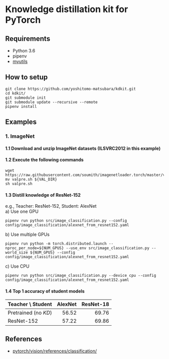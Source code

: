 # Knowledge distillation kit for PyTorch

## Requirements
- Python 3.6
- pipenv
- [myutils](https://github.com/yoshitomo-matsubara/myutils)


## How to setup
```
git clone https://github.com/yoshitomo-matsubara/kdkit.git
cd kdkit/
git submodule init
git submodule update --recursive --remote
pipenv install
```

## Examples
### 1. ImageNet
#### 1.1 Download and unzip ImageNet datasets (ILSVRC2012 in this example)
#### 1.2 Execute the following commands
```
wget https://raw.githubusercontent.com/soumith/imagenetloader.torch/master/valprep.sh
mv valpre.sh ${VAL_DIR}
sh valpre.sh
```
#### 1.3 Distill knowledge of ResNet-152
e.g., Teacher: ResNet-152, Student: AlexNet  
a) Use one GPU
```
pipenv run python src/image_classification.py --config config/image_classification/alexnet_from_resnet152.yaml
```  
b) Use multiple GPUs
```
pipenv run python -m torch.distributed.launch --nproc_per_node=${NUM_GPUS} --use_env src/image_classification.py --world_size ${NUM_GPUS} --config config/image_classification/alexnet_from_resnet152.yaml
```
c) Use CPU
```
pipenv run python src/image_classification.py --device cpu --config config/image_classification/alexnet_from_resnet152.yaml
```  
#### 1.4 Top 1 accuracy of student models
| Teacher \\ Student    | AlexNet   | ResNet-18 |  
| :---                  | ---:      | ---:      |  
| Pretrained (no *KD*)  | 56.52     | 69.76     |  
| ResNet-152            | 57.22     | 69.86     |


## References
- [pytorch/vision/references/classification/](https://github.com/pytorch/vision/blob/master/references/classification/)
